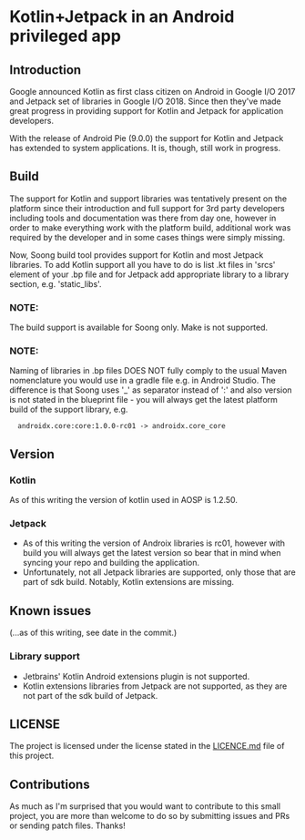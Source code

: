 # Kotlin+Jetpack in an Android privileged app

## Introduction
Google announced Kotlin as first class citizen on Android in Google I/O 2017 and Jetpack
set of libraries in Google I/O 2018. Since then they've made great progress in providing
support for Kotlin and Jetpack for application developers.

With the release of Android Pie (9.0.0) the support for Kotlin and Jetpack has extended
to system applications. It is, though, still work in progress.

## Build
The support for Kotlin and support libraries was tentatively present on the platform since
their introduction and full support for 3rd party developers including tools and
documentation was there from day one, however in order to make everything work with the
platform build, additional work was required by the developer and in some cases things were
simply missing.

Now, Soong build tool provides support for Kotlin and most Jetpack libraries. To add Kotlin
support all you have to do is list .kt files in 'srcs' element of your .bp file and for
Jetpack add appropriate library to a library section, e.g. 'static_libs'.

### NOTE:
The build support is available for Soong only. Make is not supported.

### NOTE:
Naming of libraries in .bp files DOES NOT fully comply to the usual Maven nomenclature you
would use in a gradle file e.g. in Android Studio. The difference is that Soong uses '_' as
separator instead of ':' and also version is not stated in the blueprint file - you will
always get the latest platform build of the support library, e.g.

```
  androidx.core:core:1.0.0-rc01 -> androidx.core_core
```

## Version

### Kotlin
As of this writing the version of kotlin used in AOSP is 1.2.50.

### Jetpack
* As of this writing the version of Androix libraries is rc01, however with build you will
always get the latest version so bear that in mind when syncing your repo and building the
application.
* Unfortunately, not all Jetpack libraries are supported, only those that are part of sdk
build. Notably, Kotlin extensions are missing.

## Known issues
(...as of this writing, see date in the commit.)
### Library support
* Jetbrains' Kotlin Android extensions plugin is not supported.
* Kotlin extensions libraries from Jetpack are not supported, as they are not part of the
sdk build of Jetpack.

## LICENSE
The project is licensed under the license stated in the [LICENCE.md](LICENSE.md) file of
this project.

## Contributions
As much as I'm surprised that you would want to contribute to this small project, you are
more than welcome to do so by submitting issues and PRs or sending patch files. Thanks!

